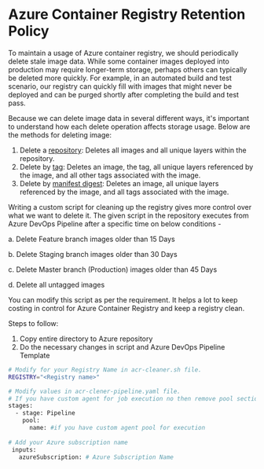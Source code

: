 # Azure Container Registry Retention Policy

To maintain a usage of Azure container registry, we should periodically delete stale image data. While some container images deployed into production may require longer-term storage, perhaps others can typically be deleted more quickly. For example, in an automated build and test scenario, our registry can quickly fill with images that might never be deployed and can be purged shortly after completing the build and test pass.

Because we can delete image data in several different ways, it's important to understand how each delete operation affects storage usage. Below are the methods for deleting image:

1. Delete a [repository](https://docs.microsoft.com/en-us/azure/container-registry/container-registry-delete#delete-repository): Deletes all images and all unique layers within the repository.
2. Delete by [tag](https://docs.microsoft.com/en-us/azure/container-registry/container-registry-delete#delete-by-tag): Deletes an image, the tag, all unique layers referenced by the image, and all other tags associated with the image.
3. Delete by [manifest digest](https://docs.microsoft.com/en-us/azure/container-registry/container-registry-delete#delete-by-manifest-digest): Deletes an image, all unique layers referenced by the image, and all tags associated with the image.

Writing a custom script for cleaning up the registry gives more control over what we want to delete it.
The given script in the repository executes from Azure DevOps Pipeline after a specific time on below conditions -

a. Delete Feature branch images older than 15 Days

b. Delete Staging branch images older than 30 Days

c. Delete Master branch (Production) images older than 45 Days

d. Delete all untagged images 

You can modify this script as per the requirement. It helps a lot to keep costing in control for Azure Container Registry and keep a registry clean.

Steps to follow: 

1) Copy entire directory to Azure repository
2) Do the necessary changes in script and Azure DevOps Pipeline Template
```bash
# Modify for your Registry Name in acr-cleaner.sh file.
REGISTRY="<Registry name>"
```
```bash
# Modify values in acr-clener-pipeline.yaml file.
# If you have custom agent for job execution no then remove pool section
stages:
  - stage: Pipeline
    pool:
      name: #if you have custom agent pool for execution
      
# Add your Azure subscription name      
 inputs:
   azureSubscription: # Azure Subscription Name  
```
